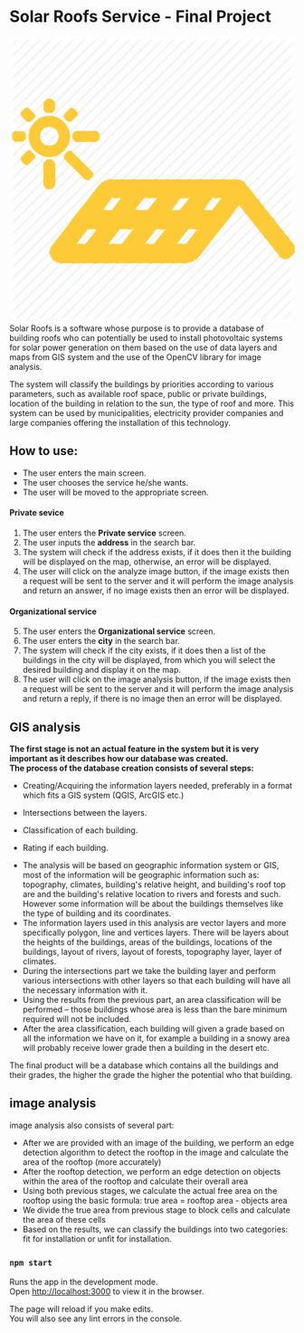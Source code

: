 # Solar Roofs Service - Final Project

![GitHub Logo](https://github.com/lahavtalker/SolarRoofs/blob/master/src/components/Navbar/Logo.png?raw=true)</br>
Solar Roofs is a software whose purpose is to provide a database of building roofs who can potentially be used to install photovoltaic systems for solar power generation on them based on the use of data layers and maps from GIS system and the use of the OpenCV library for image analysis.

The system will classify the buildings by priorities according to various parameters, such as available roof space, public or private buildings, location of the building in relation to the sun, the type of roof and more.
This system can be used by municipalities, electricity provider companies and large companies offering the installation of this technology.

## How to use:

- The user enters the main screen.
- The user chooses the service he/she wants.
- The user will be moved to the appropriate screen.

#### Private sevice

1. The user enters the **Private service** screen.
2. The user inputs the **address** in the search bar.
3. The system will check if the address exists, if it does then it the building will be displayed on the map, otherwise, an error will be displayed.
4. The user will click on the analyze image button, if the image exists then a request will be sent to the server and it will perform the image analysis and return an answer, if no image exists then an error will be displayed.

#### Organizational service

5. The user enters the **Organizational service** screen.
6. The user enters the **city** in the search bar.
7. The system will check if the city exists, if it does then a list of the buildings in the city will be displayed, from which you will select the desired building and display it on the map.
8. The user will click on the image analysis button, if the image exists then a request will be sent to the server and it will perform the image analysis and return a reply, if there is no image then an error will be displayed.

## GIS analysis

**The first stage is not an actual feature in the system but it is very important as it describes how our database was created. </br>The process of the database creation consists of several steps:**

- Creating/Acquiring the information layers needed, preferably in a format which fits
  a GIS system (QGIS, ArcGIS etc.)

- Intersections between the layers.

- Classification of each building.

- Rating if each building.

* The analysis will be based on geographic information system or GIS, most of the information will be geographic information such as: topography, climates, building's relative height, and building's roof top are and the building's relative location to rivers and forests and such. However some information will be about the buildings themselves like the type of building and its coordinates.
* The information layers used in this analysis are vector layers and more specifically polygon, line and vertices layers. There will be layers about the heights of the buildings, areas of the buildings, locations of the buildings, layout of rivers, layout of forests, topography layer, layer of climates.
* During the intersections part we take the building layer and perform various intersections with other layers so that each building will have all the necessary information with it.
* Using the results from the previous part, an area classification will be performed – those buildings whose area is less than the bare minimum required will not be included.
* After the area classification, each building will given a grade based on all the information we have on it, for example a building in a snowy area will probably receive lower grade then a building in the desert etc.

The final product will be a database which contains all the buildings and their grades, the higher the grade the higher the potential who that building.

## image analysis

image analysis also consists of several part:

- After we are provided with an image of the building, we perform an edge detection algorithm to detect the rooftop in the image and calculate the area of ​​the rooftop (more accurately)
- After the rooftop detection, we perform an edge detection on objects within the area of ​​the rooftop and calculate their overall area
- Using both previous stages, we calculate the actual free area on the rooftop using the basic formula: true area = rooftop area - objects area
- We divide the true area from previous stage to block cells and calculate the area of ​​these cells
- Based on the results, we can classify the buildings into two categories: fit for installation or unfit for installation.

### `npm start`

Runs the app in the development mode.<br />
Open [http://localhost:3000](http://localhost:3000) to view it in the browser.

The page will reload if you make edits.<br />
You will also see any lint errors in the console.
